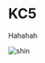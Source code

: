# KC5
Hahahah


![shin](https://github.com/Jenderal92/KC5/assets/59664965/d08ddf46-5b3e-488d-9153-674940ef96d4)
